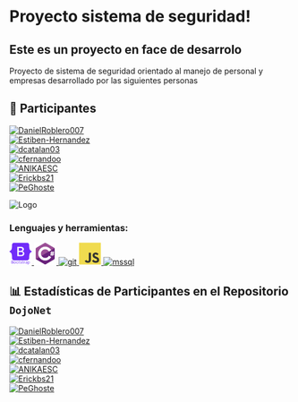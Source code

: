 # Proyecto sistema de seguridad! 

## Este es un proyecto en face de desarrolo 

Proyecto de sistema de seguridad orientado al manejo de personal y empresas
desarrollado por las siguientes personas 


## 🔗 Participantes 
[![DanielRoblero007](https://img.shields.io/badge/DanielRoblero007-000?style=for-the-badge&logo=github&logoColor=white)](https://github.com/DanielRoblero007)  
[![Estiben-Hernandez](https://img.shields.io/badge/Estiben--Hernandez-000?style=for-the-badge&logo=github&logoColor=white)](https://github.com/Estiben-Hernandez)  
[![dcatalan03](https://img.shields.io/badge/dcatalan03-000?style=for-the-badge&logo=github&logoColor=white)](https://github.com/dcatalan03)  
[![cfernandoo](https://img.shields.io/badge/cfernandoo-000?style=for-the-badge&logo=github&logoColor=white)](https://github.com/cfernandoo)  
[![ANIKAESC](https://img.shields.io/badge/ANIKAESC-000?style=for-the-badge&logo=github&logoColor=white)](https://github.com/ANIKAESC)  
[![Erickbs21](https://img.shields.io/badge/Erickbs21-000?style=for-the-badge&logo=github&logoColor=white)](https://github.com/Erickbs21)  
[![PeGhoste](https://img.shields.io/badge/PeGhoste-000?style=for-the-badge&logo=github&logoColor=white)](https://github.com/PeGhoste)



![Logo](https://media.licdn.com/dms/image/v2/C4E0BAQFNof9zj816sA/company-logo_200_200/company-logo_200_200/0/1630608835789/digital_geko_logo?e=2147483647&v=beta&t=jtmEwwuZLSzx8mei6RmFT8sV6mNeruhImxz21NLJWSY)



<p align="left">
</p>

<h3 align="left">Lenguajes y herramientas:</h3>
<p align="left"> <a href="https://getbootstrap.com" target="_blank" rel="noreferrer"> <img src="https://raw.githubusercontent.com/devicons/devicon/master/icons/bootstrap/bootstrap-plain-wordmark.svg" alt="bootstrap" width="40" height="40"/> </a> <a href="https://www.w3schools.com/cs/" target="_blank" rel="noreferrer"> <img src="https://raw.githubusercontent.com/devicons/devicon/master/icons/csharp/csharp-original.svg" alt="csharp" width="40" height="40"/> </a> <a href="https://git-scm.com/" target="_blank" rel="noreferrer"> <img src="https://www.vectorlogo.zone/logos/git-scm/git-scm-icon.svg" alt="git" width="40" height="40"/> </a> <a href="https://developer.mozilla.org/en-US/docs/Web/JavaScript" target="_blank" rel="noreferrer"> <img src="https://raw.githubusercontent.com/devicons/devicon/master/icons/javascript/javascript-original.svg" alt="javascript" width="40" height="40"/> </a> <a href="https://www.microsoft.com/en-us/sql-server" target="_blank" rel="noreferrer"> <img src="https://www.svgrepo.com/show/303229/microsoft-sql-server-logo.svg" alt="mssql" width="40" height="40"/> </a> </p>

## 📊 Estadísticas de Participantes en el Repositorio `DojoNet`

[![DanielRoblero007](https://github-readme-stats.vercel.app/api?username=DanielRoblero007&show_icons=true&theme=radical)](https://github.com/DanielRoblero007)  
[![Estiben-Hernandez](https://github-readme-stats.vercel.app/api?username=Estiben-Hernandez&show_icons=true&theme=radical)](https://github.com/Estiben-Hernandez)  
[![dcatalan03](https://github-readme-stats.vercel.app/api?username=dcatalan03&show_icons=true&theme=radical)](https://github.com/dcatalan03)  
[![cfernandoo](https://github-readme-stats.vercel.app/api?username=cfernandoo&show_icons=true&theme=radical)](https://github.com/cfernandoo)  
[![ANIKAESC](https://github-readme-stats.vercel.app/api?username=ANIKAESC&show_icons=true&theme=radical)](https://github.com/ANIKAESC)  
[![Erickbs21](https://github-readme-stats.vercel.app/api?username=Erickbs21&show_icons=true&theme=radical)](https://github.com/Erickbs21)  
[![PeGhoste](https://github-readme-stats.vercel.app/api?username=PeGhoste&show_icons=true&theme=radical)](https://github.com/PeGhoste)  

